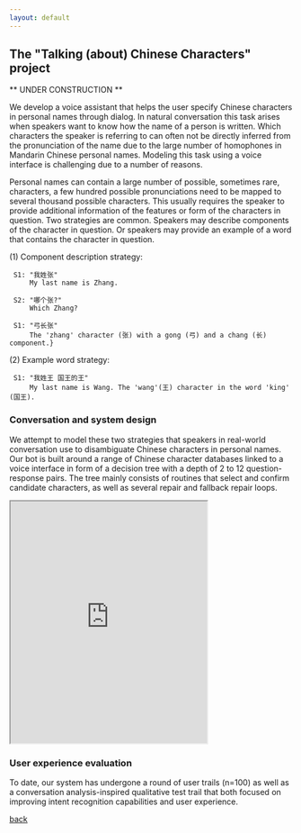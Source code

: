 ```yaml
---
layout: default
---
```


## The "Talking (about) Chinese Characters" project



** UNDER CONSTRUCTION **

We develop a voice assistant that helps the user specify Chinese characters in personal names through dialog. In natural conversation this task arises when speakers want to know how the name of a person is written. Which characters the speaker is referring to can often not be directly inferred from the pronunciation of the name due to the large number of homophones in Mandarin Chinese personal names. Modeling this task using a voice interface is challenging due to a number of reasons. 

Personal names can contain a large number of possible, sometimes rare, characters, a few hundred possible pronunciations need to be mapped to several thousand possible characters. This usually requires the speaker to provide additional information of the features or form of the characters in question. Two strategies are common. Speakers may describe components of the character in question. Or speakers may provide an example of a word that contains the character in question. 
	
(1) Component description strategy:
 
	 S1: "我姓张"
	     My last name is Zhang.
    	 
	 S2: "哪个张?"
	     Which Zhang?
    	 
	 S1: "弓长张"
	     The 'zhang' character (张) with a gong (弓) and a chang (长) component.}
	    	  
	
(2) Example word strategy:
	
	 S1: "我姓王 国王的王"
	     My last name is Wang. The 'wang'(王) character in the word 'king' (国王).


### Conversation and system design 

We attempt to model these two strategies that speakers in real-world conversation use to disambiguate Chinese characters in personal names. Our bot is built around a range of Chinese character databases linked to a voice interface in form of a decision tree with a depth of 2 to 12 question-response pairs. The tree mainly consists of routines that select and confirm candidate characters, as well as several repair and fallback repair loops. 



<iframe allow="microphone;" width="350" height="430" src="https://console.dialogflow.com/api-client/demo/embedded/1779b520-551f-4bbf-bc9c-0a5154f217e0">
</iframe>


### User experience evaluation

To date, our system has undergone a round of user trails (n=100) as well as a conversation analysis-inspired qualitative test trail that both focused on improving intent recognition capabilities and user experience. 


[back](./)
